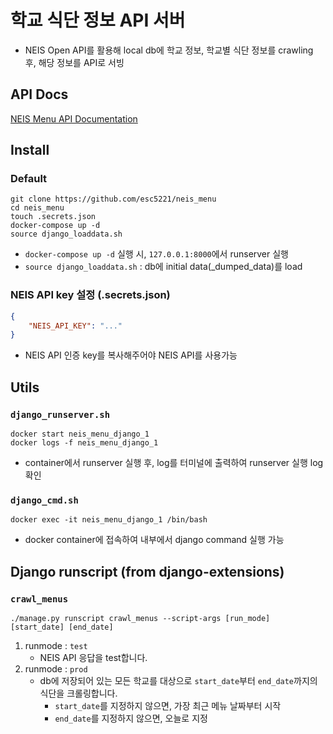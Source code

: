 # 학교 식단 정보 API 서버
* NEIS Open API를 활용해 local db에 학교 정보, 학교별 식단 정보를 crawling 후, 해당 정보를 API로 서빙

## API Docs
[NEIS Menu API Documentation](https://documenter.getpostman.com/view/17269577/VUjSGPQ1#02e30990-a9c8-46ed-b289-823ac4b4c2de)
## Install
### Default
``` shell
git clone https://github.com/esc5221/neis_menu
cd neis_menu
touch .secrets.json
docker-compose up -d
source django_loaddata.sh
```
* `docker-compose up -d` 실행 시, `127.0.0.1:8000`에서 runserver 실행
* `source django_loaddata.sh` : db에 initial data(_dumped_data)를 load
### NEIS API key 설정 (.secrets.json)
``` json
{
    "NEIS_API_KEY": "..."
}
```
* NEIS API 인증 key를 복사해주어야 NEIS API를 사용가능

## Utils
### `django_runserver.sh`
``` shell
docker start neis_menu_django_1
docker logs -f neis_menu_django_1
```
* container에서 runserver 실행 후, log를 터미널에 출력하여 runserver 실행 log 확인
  
### `django_cmd.sh`
``` shell
docker exec -it neis_menu_django_1 /bin/bash
```
* docker container에 접속하여 내부에서 django command 실행 가능

## Django runscript (from django-extensions)
### `crawl_menus`
``` shell
./manage.py runscript crawl_menus --script-args [run_mode] [start_date] [end_date]
```
1. runmode : `test`
    * NEIS API 응답을 test합니다.
2. runmode : `prod`
    * db에 저장되어 있는 모든 학교를 대상으로 `start_date`부터 `end_date`까지의 식단을 크롤링합니다.
      * `start_date`를 지정하지 않으면, 가장 최근 메뉴 날짜부터 시작
      * `end_date`를 지정하지 않으면, 오늘로 지정
